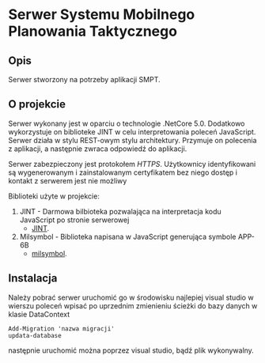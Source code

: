 # Serwer Systemu Mobilnego Planowania Taktycznego

## Opis
Serwer stworzony na potrzeby aplikacji SMPT.

## O projekcie
Serwer wykonany jest w oparciu o technologie .NetCore 5.0. Dodatkowo wykorzystuje on biblioteke JINT w celu interpretowania
poleceń JavaScript. Serwer działa w stylu REST-owym stylu architektury. Przymuje on polecenia z aplikacji, a następnie
zwraca odpowiedź do aplikacji.

Serwer zabezpieczony jest protokołem _HTTPS_. Użytkownicy identyfikowani są wygenerowanym i zainstalowanym certyfikatem
bez niego dostęp i kontakt z serwerem jest nie możliwy 

Biblioteki użyte w projekcie:

1. JINT - Darmowa bilbioteka pozwalająca na interpretacja kodu JavaScript po stronie serwerowej
    *  [JINT](https://github.com/sebastienros/jint).
2. Milsymbol - Biblioteka napisana w JavaScript generująca symbole APP-6B
    *  [milsymbol](https://github.com/spatialillusions/milsymbol).

## Instalacja

Należy pobrać serwer uruchomić go w środowisku najlepiej visual studio w wierszu poleceń wpisać po uprzednim zmienieniu ścieżki do
bazy danych w klasie DataContext 

```
Add-Migration 'nazwa migracji'
updata-database
```

następnie uruchomić można poprzez visual studio, bądź plik wykonywalny.


